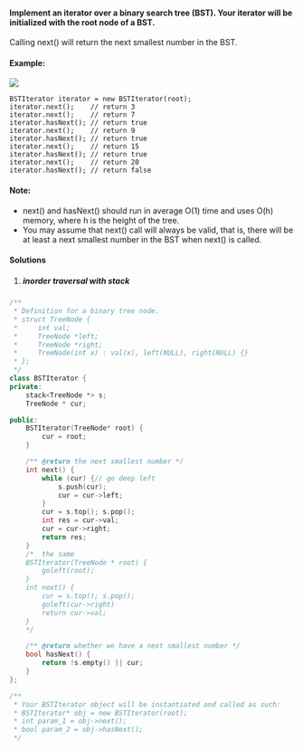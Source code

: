 #### Implement an iterator over a binary search tree (BST). Your iterator will be initialized with the root node of a BST.

Calling next() will return the next smallest number in the BST.

 


#### Example:

![](https://assets.leetcode.com/uploads/2018/12/25/bst-tree.png)

```
BSTIterator iterator = new BSTIterator(root);
iterator.next();    // return 3
iterator.next();    // return 7
iterator.hasNext(); // return true
iterator.next();    // return 9
iterator.hasNext(); // return true
iterator.next();    // return 15
iterator.hasNext(); // return true
iterator.next();    // return 20
iterator.hasNext(); // return false
```
 

#### Note:

- next() and hasNext() should run in average O(1) time and uses O(h) memory, where h is the height of the tree.
- You may assume that next() call will always be valid, that is, there will be at least a next smallest number in the BST when next() is called.


#### Solutions

1. ##### inorder traversal with stack

```c++
/**
 * Definition for a binary tree node.
 * struct TreeNode {
 *     int val;
 *     TreeNode *left;
 *     TreeNode *right;
 *     TreeNode(int x) : val(x), left(NULL), right(NULL) {}
 * };
 */
class BSTIterator {
private:
    stack<TreeNode *> s;
    TreeNode * cur;

public:
    BSTIterator(TreeNode* root) {
        cur = root;
    }

    /** @return the next smallest number */
    int next() {
        while (cur) {// go deep left
            s.push(cur);
            cur = cur->left;
        }
        cur = s.top(); s.pop();
        int res = cur->val;
        cur = cur->right;
        return res;
    }
    /*  the same
    BSTIterator(TreeNode * root) {
        goleft(root);
    }
    int next() {
        cur = s.top(); s.pop();
        goleft(cur->right)
        return cur->val;
    }
    */

    /** @return whether we have a next smallest number */
    bool hasNext() {
        return !s.empty() || cur;
    }
};

/**
 * Your BSTIterator object will be instantiated and called as such:
 * BSTIterator* obj = new BSTIterator(root);
 * int param_1 = obj->next();
 * bool param_2 = obj->hasNext();
 */
```
